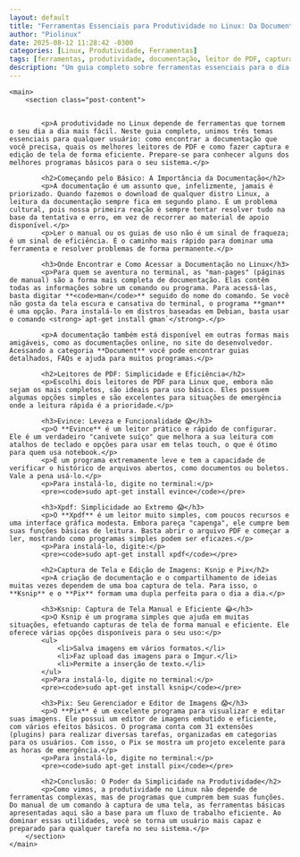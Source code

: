 ```yaml
---
layout: default
title: "Ferramentas Essenciais para Produtividade no Linux: Da Documentação à Edição de Imagens"
author: "Piolinux"
date: 2025-08-12 11:28:42 -0300
categories: [Linux, Produtividade, Ferramentas]
tags: [ferramentas, produtividade, documentação, leitor de PDF, captura de tela, ksnip, pix, evince, xpdf]
description: "Um guia completo sobre ferramentas essenciais para o dia a dia no Linux, cobrindo documentação, leitura de PDFs, captura de tela e edição de imagens."
---
```




<body>

    

    <main>
        <section class="post-content">
           

            <p>A produtividade no Linux depende de ferramentas que tornem o seu dia a dia mais fácil. Neste guia completo, unimos três temas essenciais para qualquer usuário: como encontrar a documentação que você precisa, quais os melhores leitores de PDF e como fazer captura e edição de tela de forma eficiente. Prepare-se para conhecer alguns dos melhores programas básicos para o seu sistema.</p>

            <h2>Começando pelo Básico: A Importância da Documentação</h2>
            <p>A documentação é um assunto que, infelizmente, jamais é priorizado. Quando fazemos o download de qualquer distro Linux, a leitura da documentação sempre fica em segundo plano. É um problema cultural, pois nossa primeira reação é sempre tentar resolver tudo na base da tentativa e erro, em vez de recorrer ao material de apoio disponível.</p>
            <p>Ler o manual ou os guias de uso não é um sinal de fraqueza; é um sinal de eficiência. É o caminho mais rápido para dominar uma ferramenta e resolver problemas de forma permanente.</p>

            <h3>Onde Encontrar e Como Acessar a Documentação no Linux</h3>
            <p>Para quem se aventura no terminal, as "man-pages" (páginas de manual) são a forma mais completa de documentação. Elas contêm todas as informações sobre um comando ou programa. Para acessá-las, basta digitar **<code>man</code>** seguido do nome do comando. Se você não gosta da tela escura e cansativa do terminal, o programa **gman** é uma opção. Para instalá-lo em distros baseadas em Debian, basta usar o comando <strong>`apt-get install gman`</strong>.</p>
            
            <p>A documentação também está disponível em outras formas mais amigáveis, como as documentações online, no site do desenvolvedor. Acessando a categoria **Document** você pode encontrar guias detalhados, FAQs e ajuda para muitos programas.</p>

            <h2>Leitores de PDF: Simplicidade e Eficiência</h2>
            <p>Escolhi dois leitores de PDF para Linux que, embora não sejam os mais completos, são ideais para uso básico. Eles possuem algumas opções simples e são excelentes para situações de emergência onde a leitura rápida é a prioridade.</p>

            <h3>Evince: Leveza e Funcionalidade 😱</h3>
            <p>O **Evince** é um leitor prático e rápido de configurar. Ele é um verdadeiro "canivete suíço" que melhora a sua leitura com atalhos de teclado e opções para usar em telas touch, o que é ótimo para quem usa notebook.</p>
            <p>É um programa extremamente leve e tem a capacidade de verificar o histórico de arquivos abertos, como documentos ou boletos. Vale a pena usá-lo.</p>
            <p>Para instalá-lo, digite no terminal:</p>
            <pre><code>sudo apt-get install evince</code></pre>

            <h3>Xpdf: Simplicidade ao Extremo 😱</h3>
            <p>O **Xpdf** é um leitor muito simples, com poucos recursos e uma interface gráfica modesta. Embora pareça "capenga", ele cumpre bem suas funções básicas de leitura. Basta abrir o arquivo PDF e começar a ler, mostrando como programas simples podem ser eficazes.</p>
            <p>Para instalá-lo, digite:</p>
            <pre><code>sudo apt-get install xpdf</code></pre>

            <h2>Captura de Tela e Edição de Imagens: Ksnip e Pix</h2>
            <p>A criação de documentação e o compartilhamento de ideias muitas vezes dependem de uma boa captura de tela. Para isso, o **Ksnip** e o **Pix** formam uma dupla perfeita para o dia a dia.</p>

            <h3>Ksnip: Captura de Tela Manual e Eficiente 😂</h3>
            <p>O Ksnip é um programa simples que ajuda em muitas situações, efetuando capturas de tela de forma manual e eficiente. Ele oferece várias opções disponíveis para o seu uso:</p>
            <ul>
                <li>Salva imagens em vários formatos.</li>
                <li>Faz upload das imagens para o Imgur.</li>
                <li>Permite a inserção de texto.</li>
            </ul>
            <p>Para instalá-lo, digite no terminal:</p>
            <pre><code>sudo apt-get install ksnip</code></pre>

            <h3>Pix: Seu Gerenciador e Editor de Imagens 😱</h3>
            <p>O **Pix** é um excelente programa para visualizar e editar suas imagens. Ele possui um editor de imagens embutido e eficiente, com vários efeitos básicos. O programa conta com 31 extensões (plugins) para realizar diversas tarefas, organizadas em categorias para os usuários. Com isso, o Pix se mostra um projeto excelente para as horas de emergência.</p>
            <p>Para instalá-lo, digite no terminal:</p>
            <pre><code>sudo apt-get install pix</code></pre>

            <h2>Conclusão: O Poder da Simplicidade na Produtividade</h2>
            <p>Como vimos, a produtividade no Linux não depende de ferramentas complexas, mas de programas que cumprem bem suas funções. Do manual de um comando à captura de uma tela, as ferramentas básicas apresentadas aqui são a base para um fluxo de trabalho eficiente. Ao dominar essas utilidades, você se torna um usuário mais capaz e preparado para qualquer tarefa no seu sistema.</p>
        </section>
    </main>

   

</body>
</html>
